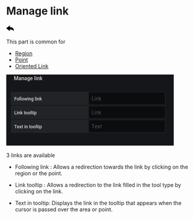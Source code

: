 # Manage link

[![](../../screenshots/other/Go-back.png)](coordinates.md)

This part is common for

- [Region](coordinates-space-region.md)
- [Point](coordinates-space-point.md)
- [Oriented Link](coordinates-space-link.md)

![main metric](../../screenshots/editor/coordinates/manage-link/manage-link.png)

3 links are available

- Following link : Allows a redirection towards the link by clicking on the region or the point.

- Link tooltip : Allows a redirection to the link filled in the tool type by clicking on the link.

- Text in tooltip: Displays the link in the tooltip that appears when the cursor is passed over the area or point.
